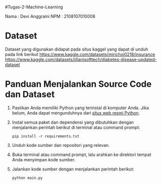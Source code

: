 #Tugas-2-Machine-Learning

Nama : Devi Anggraini
NPM : 2108107010008

# Dataset
Dataset yang digunakan didapat pada situs kaggel yang dapat di unduh pada link berikut
https://www.kaggle.com/datasets/mirichoi0218/insurance
https://www.kaggle.com/datasets/jillanisofttech/diabetes-disease-updated-dataset

# Panduan Menjalankan Source Code dan Dataset

1. Pastikan Anda memiliki Python yang terinstal di komputer Anda. Jika belum, Anda dapat mengunduhnya dari [situs web resmi Python](https://www.python.org/).

2. Instal semua paket dan dependensi yang dibutuhkan dengan menjalankan perintah berikut di terminal atau command prompt:

    ```
    pip install -r requirements.txt
    ```

3. Unduh kode sumber dan repositori yang relevan.

4. Buka terminal atau command prompt, lalu arahkan ke direktori tempat Anda menyimpan kode sumber.

5. Jalankan kode sumber dengan menjalankan perintah berikut:
    ```
    python main.py
    ```
